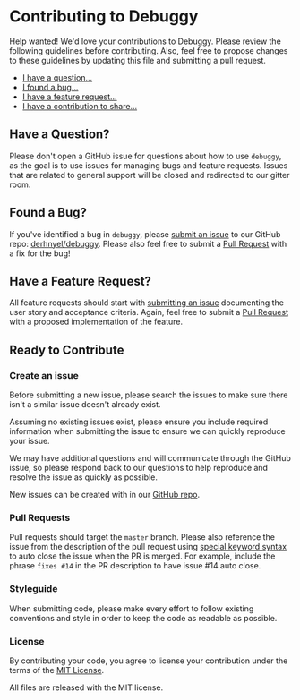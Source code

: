 # Contributing to Debuggy

Help wanted! We'd love your contributions to Debuggy. Please review the following guidelines before contributing. Also, feel free to propose changes to these guidelines by updating this file and submitting a pull request.

- [I have a question...](#questions)
- [I found a bug...](#bugs)
- [I have a feature request...](#features)
- [I have a contribution to share...](#process)

## <a id="questions"></a> Have a Question?

Please don't open a GitHub issue for questions about how to use `debuggy`, as the goal is to use issues for managing bugs and feature requests. Issues that are related to general support will be closed and redirected to our gitter room.


## <a id="bugs"></a> Found a Bug?

If you've identified a bug in `debuggy`, please [submit an issue](#issue) to our GitHub repo: [derhnyel/debuggy](https://github.com/derhnyel/deBuggy/issues/new). Please also feel free to submit a [Pull Request](#pr) with a fix for the bug!

## <a id="features"></a> Have a Feature Request?

All feature requests should start with [submitting an issue](#issue) documenting the user story and acceptance criteria. Again, feel free to submit a [Pull Request](#pr) with a proposed implementation of the feature.

## <a id="process"></a> Ready to Contribute

### <a id="issue"></a> Create an issue

Before submitting a new issue, please search the issues to make sure there isn't a similar issue doesn't already exist.

Assuming no existing issues exist, please ensure you include required information when submitting the issue to ensure we can quickly reproduce your issue.

We may have additional questions and will communicate through the GitHub issue, so please respond back to our questions to help reproduce and resolve the issue as quickly as possible.

New issues can be created with in our [GitHub repo](https://github.com/derhnyel/deBuggy/issues/new).

### <a id="pr"></a>Pull Requests

Pull requests should target the `master` branch. Please also reference the issue from the description of the pull request using [special keyword syntax](https://help.github.com/articles/closing-issues-via-commit-messages/) to auto close the issue when the PR is merged. For example, include the phrase `fixes #14` in the PR description to have issue #14 auto close.

### <a id="style"></a> Styleguide

When submitting code, please make every effort to follow existing conventions and style in order to keep the code as readable as possible. 


### License

By contributing your code, you agree to license your contribution under the terms of the [MIT License](LICENSE).

All files are released with the MIT license.